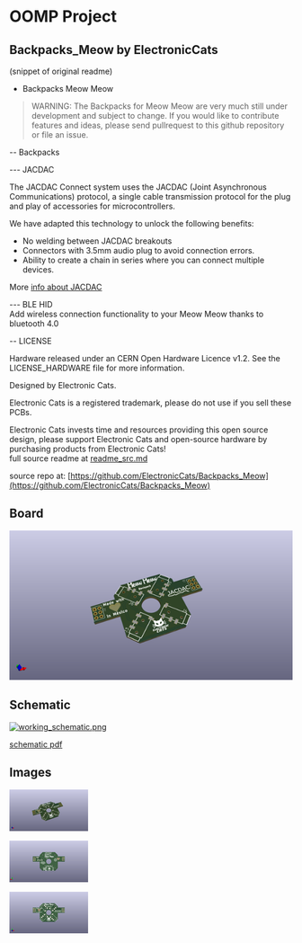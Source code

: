 # OOMP Project  
## Backpacks_Meow  by ElectronicCats  
  
(snippet of original readme)  
  
- Backpacks Meow Meow  
  
  
> WARNING: The Backpacks for Meow Meow are very much still under development and subject to change. If you would like to contribute features and ideas, please send pullrequest to this github repository or file an issue.  
  
-- Backpacks  
  
--- JACDAC  
  
The JACDAC Connect system uses the JACDAC (Joint Asynchronous Communications) protocol, a single cable transmission protocol for the plug and play of accessories for microcontrollers.  
  
We have adapted this technology to unlock the following benefits:  
  
- No welding between JACDAC breakouts  
- Connectors with 3.5mm audio plug to avoid connection errors.  
- Ability to create a chain in series where you can connect multiple devices.  
  
More [info about JACDAC](https://jacdac.org/)  
  
--- BLE HID  
Add wireless connection functionality to your Meow Meow thanks to bluetooth 4.0  
  
  
  
-- LICENSE  
  
Hardware released under an CERN Open Hardware Licence v1.2. See the LICENSE_HARDWARE file for more information.  
  
Designed by Electronic Cats.  
  
Electronic Cats is a registered trademark, please do not use if you sell these PCBs.  
  
Electronic Cats invests time and resources providing this open source design, please support Electronic Cats and open-source hardware by purchasing products from Electronic Cats!  
  full source readme at [readme_src.md](readme_src.md)  
  
source repo at: [https://github.com/ElectronicCats/Backpacks_Meow](https://github.com/ElectronicCats/Backpacks_Meow)  
## Board  
  
[![working_3d.png](working_3d_600.png)](working_3d.png)  
## Schematic  
  
[![working_schematic.png](working_schematic_600.png)](working_schematic.png)  
  
[schematic pdf](working_schematic.pdf)  
## Images  
  
[![working_3d.png](working_3d_140.png)](working_3d.png)  
  
[![working_3d_back.png](working_3d_back_140.png)](working_3d_back.png)  
  
[![working_3d_front.png](working_3d_front_140.png)](working_3d_front.png)  
